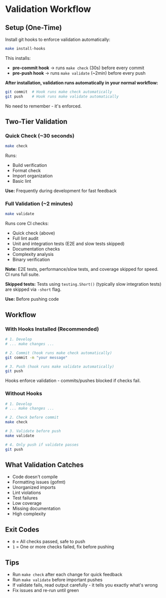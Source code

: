# Validation Workflow

## Setup (One-Time)

Install git hooks to enforce validation automatically:

```bash
make install-hooks
```

This installs:
- **pre-commit hook** → runs `make check` (30s) before every commit
- **pre-push hook** → runs `make validate` (~2min) before every push

**After installation, validation runs automatically in your normal workflow:**
```bash
git commit  # Hook runs make check automatically
git push    # Hook runs make validate automatically
```

No need to remember - it's enforced.

## Two-Tier Validation

### Quick Check (~30 seconds)
```bash
make check
```

Runs:
- Build verification
- Format check
- Import organization
- Basic lint

**Use:** Frequently during development for fast feedback

### Full Validation (~2 minutes)
```bash
make validate
```

Runs core CI checks:
- Quick check (above)
- Full lint audit
- Unit and integration tests (E2E and slow tests skipped)
- Documentation checks
- Complexity analysis
- Binary verification

**Note:** E2E tests, performance/slow tests, and coverage skipped for speed. CI runs full suite.

**Skipped tests:** Tests using `testing.Short()` (typically slow integration tests) are skipped via `-short` flag.

**Use:** Before pushing code

## Workflow

### With Hooks Installed (Recommended)

```bash
# 1. Develop
# ... make changes ...

# 2. Commit (hook runs make check automatically)
git commit -m "your message"

# 3. Push (hook runs make validate automatically)
git push
```

Hooks enforce validation - commits/pushes blocked if checks fail.

### Without Hooks

```bash
# 1. Develop
# ... make changes ...

# 2. Check before commit
make check

# 3. Validate before push
make validate

# 4. Only push if validate passes
git push
```

## What Validation Catches

- Code doesn't compile
- Formatting issues (gofmt)
- Unorganized imports
- Lint violations
- Test failures
- Low coverage
- Missing documentation
- High complexity

## Exit Codes

- `0` = All checks passed, safe to push
- `1` = One or more checks failed, fix before pushing

## Tips

- Run `make check` after each change for quick feedback
- Run `make validate` before important pushes
- If validate fails, read output carefully - it tells you exactly what's wrong
- Fix issues and re-run until green
